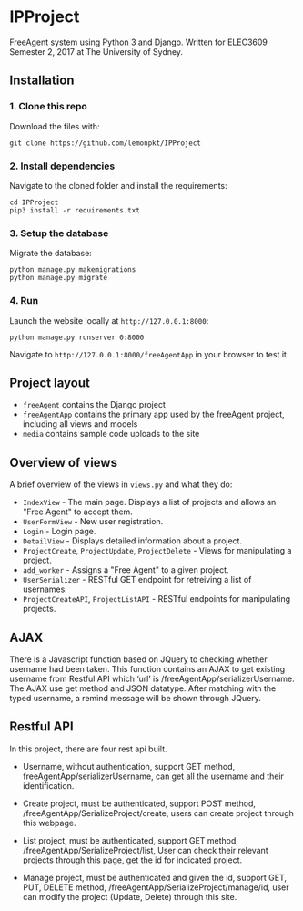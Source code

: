 # IPProject

FreeAgent system using Python 3 and Django. Written for ELEC3609 Semester 2, 2017 at The University of Sydney.

## Installation

### 1. Clone this repo

Download the files with:

```
git clone https://github.com/lemonpkt/IPProject
```

### 2. Install dependencies

Navigate to the cloned folder and install the requirements:

```
cd IPProject
pip3 install -r requirements.txt
```

### 3. Setup the database

Migrate the database:

```
python manage.py makemigrations
python manage.py migrate
```

### 4. Run

Launch the website locally at `http://127.0.0.1:8000`:

```
python manage.py runserver 0:8000
```

Navigate to `http://127.0.0.1:8000/freeAgentApp` in your browser to test it.

## Project layout

* `freeAgent` contains the Django project
* `freeAgentApp` contains the primary app used by the freeAgent project, including all views and models
* `media` contains sample code uploads to the site

## Overview of views

A brief overview of the views in `views.py` and what they do:

* `IndexView` - The main page. Displays a list of projects and allows an "Free Agent" to accept them.
* `UserFormView` - New user registration.
* `Login` - Login page.
* `DetailView` - Displays detailed information about a project.
* `ProjectCreate`, `ProjectUpdate`, `ProjectDelete` - Views for manipulating a project.
* `add_worker` - Assigns a "Free Agent" to a given project.
* `UserSerializer` - RESTful GET endpoint for retreiving a list of usernames.
* `ProjectCreateAPI`, `ProjectListAPI` - RESTful endpoints for manipulating projects.

## AJAX

There is a Javascript function based on JQuery to checking whether username had been taken. This function contains an AJAX to get existing username from Restful API which ‘url’ is /freeAgentApp/serializerUsername. The AJAX use get method and JSON datatype. After matching with the typed username, a remind message will be shown through JQuery. 

## Restful API
In this project, there are four rest api built.

* Username, without authentication, support GET method, freeAgentApp/serializerUsername, can get all the username and their identification.

* Create project, must be authenticated, support POST method, /freeAgentApp/SerializeProject/create, users can create project through this webpage.

* List project, must be authenticated, support GET method, /freeAgentApp/SerializeProject/list,
User can check their relevant projects through this page, get the id for indicated project.

* Manage project, must be authenticated and given the id, support GET, PUT, DELETE method,    /freeAgentApp/SerializeProject/manage/id, user can modify the project (Update, Delete) through this site.

